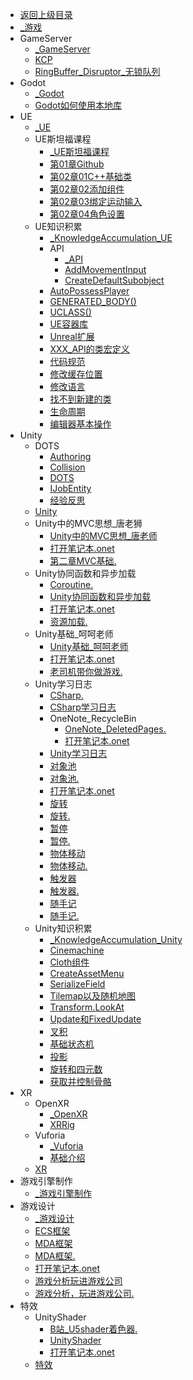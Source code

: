 - [返回上级目录](../_sidebar.md)
- [_游戏](_游戏.md)
- GameServer
    - [_GameServer](GameServer/_GameServer.md)
    - [KCP](GameServer/KCP.md)
    - [RingBuffer_Disruptor_无锁队列](GameServer/RingBuffer_Disruptor_无锁队列.md)
- Godot
    - [_Godot](Godot/_Godot.md)
    - [Godot如何使用本地库](Godot/Godot如何使用本地库.md)
- UE
    - [_UE](UE/_UE.md)
    - UE斯坦福课程
        - [_UE斯坦福课程](UE/UE斯坦福课程/_UE斯坦福课程.md)
        - [第01章Github](UE/UE斯坦福课程/第01章Github.md)
        - [第02章01C++基础类](UE/UE斯坦福课程/第02章01C++基础类.md)
        - [第02章02添加组件](UE/UE斯坦福课程/第02章02添加组件.md)
        - [第02章03绑定运动输入](UE/UE斯坦福课程/第02章03绑定运动输入.md)
        - [第02章04角色设置](UE/UE斯坦福课程/第02章04角色设置.md)
    - UE知识积累
        - [_KnowledgeAccumulation_UE](UE/UE知识积累/_KnowledgeAccumulation_UE.md)
        - API
            - [_API](UE/UE知识积累/API/_API.md)
            - [AddMovementInput](UE/UE知识积累/API/AddMovementInput.md)
            - [CreateDefaultSubobject](UE/UE知识积累/API/CreateDefaultSubobject.md)
        - [AutoPossessPlayer](UE/UE知识积累/AutoPossessPlayer.md)
        - [GENERATED_BODY()](UE/UE知识积累/GENERATED_BODY().md)
        - [UCLASS()](UE/UE知识积累/UCLASS().md)
        - [UE容器库](UE/UE知识积累/UE容器库.md)
        - [Unreal扩展](UE/UE知识积累/Unreal扩展.md)
        - [XXX_API的类宏定义](UE/UE知识积累/XXX_API的类宏定义.md)
        - [代码规范](UE/UE知识积累/代码规范.md)
        - [修改缓存位置](UE/UE知识积累/修改缓存位置.md)
        - [修改语言](UE/UE知识积累/修改语言.md)
        - [找不到新建的类](UE/UE知识积累/找不到新建的类.md)
        - [生命周期](UE/UE知识积累/生命周期.md)
        - [编辑器基本操作](UE/UE知识积累/编辑器基本操作.md)
- Unity
    - DOTS
        - [Authoring](Unity/DOTS/Authoring.md)
        - [Collision](Unity/DOTS/Collision.md)
        - [DOTS](Unity/DOTS/DOTS.md)
        - [IJobEntity](Unity/DOTS/IJobEntity.md)
        - [经验反思](Unity/DOTS/经验反思.md)
    - [Unity](Unity/Unity.md)
    - Unity中的MVC思想_唐老狮
        - [Unity中的MVC思想_唐老师](Unity/Unity中的MVC思想_唐老狮/Unity中的MVC思想_唐老师.md)
        - [打开笔记本.onet](Unity/Unity中的MVC思想_唐老狮/打开笔记本.onetoc2)
        - [第二章MVC基础.](Unity/Unity中的MVC思想_唐老狮/第二章MVC基础.one)
    - Unity协同函数和异步加载
        - [Coroutine.](Unity/Unity协同函数和异步加载/Coroutine.one)
        - [Unity协同函数和异步加载](Unity/Unity协同函数和异步加载/Unity协同函数和异步加载.md)
        - [打开笔记本.onet](Unity/Unity协同函数和异步加载/打开笔记本.onetoc2)
        - [资源加载.](Unity/Unity协同函数和异步加载/资源加载.one)
    - Unity基础_呵呵老师
        - [Unity基础_呵呵老师](Unity/Unity基础_呵呵老师/Unity基础_呵呵老师.md)
        - [打开笔记本.onet](Unity/Unity基础_呵呵老师/打开笔记本.onetoc2)
        - [老司机带你做游戏.](Unity/Unity基础_呵呵老师/老司机带你做游戏.one)
    - Unity学习日志
        - [CSharp.](Unity/Unity学习日志/CSharp.one)
        - [CSharp学习日志](Unity/Unity学习日志/CSharp学习日志.md)
        - OneNote_RecycleBin
            - [OneNote_DeletedPages.](Unity/Unity学习日志/OneNote_RecycleBin/OneNote_DeletedPages.one)
            - [打开笔记本.onet](Unity/Unity学习日志/OneNote_RecycleBin/打开笔记本.onetoc2)
        - [Unity学习日志](Unity/Unity学习日志/Unity学习日志.md)
        - [对象池](Unity/Unity学习日志/对象池.md)
        - [对象池.](Unity/Unity学习日志/对象池.one)
        - [打开笔记本.onet](Unity/Unity学习日志/打开笔记本.onetoc2)
        - [旋转](Unity/Unity学习日志/旋转.md)
        - [旋转.](Unity/Unity学习日志/旋转.one)
        - [暂停](Unity/Unity学习日志/暂停.md)
        - [暂停.](Unity/Unity学习日志/暂停.one)
        - [物体移动](Unity/Unity学习日志/物体移动.md)
        - [物体移动.](Unity/Unity学习日志/物体移动.one)
        - [触发器](Unity/Unity学习日志/触发器.md)
        - [触发器.](Unity/Unity学习日志/触发器.one)
        - [随手记](Unity/Unity学习日志/随手记.md)
        - [随手记.](Unity/Unity学习日志/随手记.one)
    - Unity知识积累
        - [_KnowledgeAccumulation_Unity](Unity/Unity知识积累/_KnowledgeAccumulation_Unity.md)
        - [Cinemachine](Unity/Unity知识积累/Cinemachine.md)
        - [Cloth组件](Unity/Unity知识积累/Cloth组件.md)
        - [CreateAssetMenu](Unity/Unity知识积累/CreateAssetMenu.md)
        - [SerializeField](Unity/Unity知识积累/SerializeField.md)
        - [Tilemap以及随机地图](Unity/Unity知识积累/Tilemap以及随机地图.md)
        - [Transform.LookAt](Unity/Unity知识积累/Transform.LookAt.md)
        - [Update和FixedUpdate](Unity/Unity知识积累/Update和FixedUpdate.md)
        - [叉积](Unity/Unity知识积累/叉积.md)
        - [基础状态机](Unity/Unity知识积累/基础状态机.md)
        - [投影](Unity/Unity知识积累/投影.md)
        - [旋转和四元数](Unity/Unity知识积累/旋转和四元数.md)
        - [获取并控制骨骼](Unity/Unity知识积累/获取并控制骨骼.md)
- XR
    - OpenXR
        - [_OpenXR](XR/OpenXR/_OpenXR.md)
        - [XRRig](XR/OpenXR/XRRig.md)
    - Vuforia
        - [_Vuforia](XR/Vuforia/_Vuforia.md)
        - [基础介绍](XR/Vuforia/基础介绍.md)
    - [XR](XR/XR.md)
- 游戏引擎制作
    - [_游戏引擎制作](游戏引擎制作/_游戏引擎制作.md)
- 游戏设计
    - [_游戏设计](游戏设计/_游戏设计.md)
    - [ECS框架](游戏设计/ECS框架.md)
    - [MDA框架](游戏设计/MDA框架.md)
    - [MDA框架.](游戏设计/MDA框架.one)
    - [打开笔记本.onet](游戏设计/打开笔记本.onetoc2)
    - [游戏分析玩进游戏公司](游戏设计/游戏分析玩进游戏公司.md)
    - [游戏分析，玩进游戏公司.](游戏设计/游戏分析，玩进游戏公司.one)
- 特效
    - UnityShader
        - [B站_U5shader着色器.](特效/UnityShader/B站_U5shader着色器.one)
        - [UnityShader](特效/UnityShader/UnityShader.md)
        - [打开笔记本.onet](特效/UnityShader/打开笔记本.onetoc2)
    - [特效](特效/特效.md)
